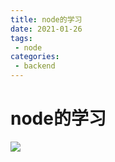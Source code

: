 ```yaml
---
title: node的学习
date: 2021-01-26
tags:
 - node
categories: 
 - backend
---
```


# node的学习
![](/img/backend/2019/050701/header.png)

